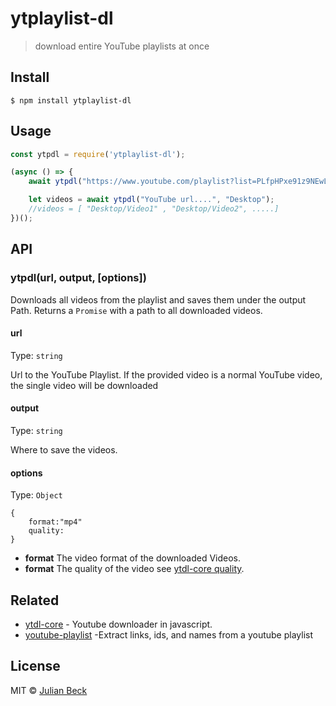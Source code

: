 # ytplaylist-dl 

> download entire YouTube playlists at once


## Install

```
$ npm install ytplaylist-dl
```


## Usage
```js
const ytpdl = require('ytplaylist-dl');

(async () => {
    await ytpdl("https://www.youtube.com/playlist?list=PLfpHPxe91z9NEwLMsxfmAehlZnoTzRFB8", "Desktop",{format:"mp4"});

    let videos = await ytpdl("YouTube url....", "Desktop");
    //videos = [ "Desktop/Video1" , "Desktop/Video2", .....]
})();
```


## API

### ytpdl(url, output, [options])

Downloads all videos from the playlist and saves them under the output Path.
Returns a `Promise` with a path to all downloaded videos.


#### url

Type: `string`

Url to the YouTube Playlist. If the provided video is a normal YouTube video, the single video will be downloaded

#### output

Type: `string`

Where to save the videos.

#### options

Type: `Object`

```
{
    format:"mp4"
    quality:
}
```
- **format** The video format of the downloaded Videos.
- **format** The quality of the video see [ytdl-core quality](https://github.com/fent/node-ytdl-core#ytdlurl-options).


## Related

- [ytdl-core](https://github.com/fent/node-ytdl-core) - Youtube downloader in javascript.
- [youtube-playlist](https://github.com/CodeDotJS/youtube-playlist) -Extract links, ids, and names from a youtube playlist



## License

MIT © [Julian Beck](https://github.com/jufabeck2202)